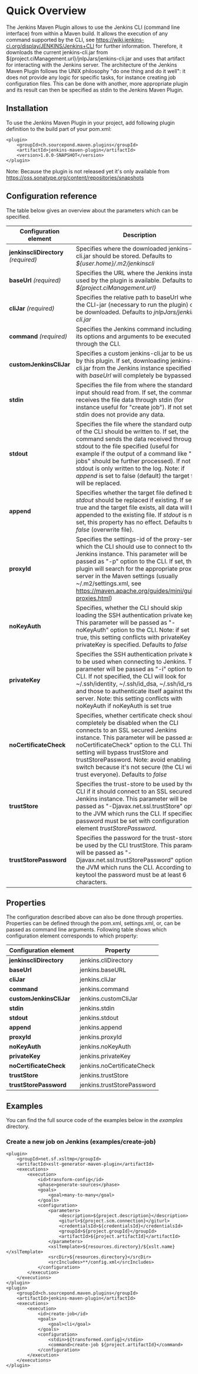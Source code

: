 # Quick Overview
The Jenkins Maven Plugin allows to use the Jenkins CLI (command line interface) from within a Maven build. It allows the execution of any command supported by the CLI, see https://wiki.jenkins-ci.org/display/JENKINS/Jenkins+CLI for further information. Therefore, it downloads the current jenkins-cli.jar from ${project.ciManagement.url}/jnlpJars/jenkins-cli.jar and uses that artifact for interacting with the Jenkins server. The architecture of the Jenkins Maven Plugin follows the UNIX philosophy "do one thing and do it well": it does not provide any logic for specific tasks, for instance creating job configuration files. This can be done with another, more appropriate plugin and its result can then be specified as stdin to the Jenkins Maven Plugin.

## Installation
To use the Jenkins Maven Plugin in your project, add following plugin definition to the build part of your pom.xml:
```
<plugin>
	<groupId>ch.sourcepond.maven.plugins</groupId>
	<artifactId>jenkins-maven-plugin</artifactId>
	<version>1.0.0-SNAPSHOT</version>
</plugin>
```
Note: Because the plugin is not released yet it's only available from https://oss.sonatype.org/content/repositories/snapshots

## Configuration reference
The table below gives an overview about the parameters which can be specified. 

| Configuration element | Description |
| ---------------------- | ----------- |
| **jenkinscliDirectory** *(required)* | Specifies where the downloaded jenkins-cli.jar should be stored. Defaults to *${user.home}/.m2/jenkinscli* |
| **baseUrl** *(required)* | Specifies the URL where the Jenkins instance used by the plugin is available. Defaults to *${project.ciManagement.url}* |
| **cliJar** *(required)* | Specifies the relative path to baseUrl where the CLI-jar (necessary to run the plugin) can be downloaded. Defaults to *jnlpJars/jenkins-cli.jar* |
| **command** *(required)* | Specifies the Jenkins command including all its options and arguments to be executed through the CLI. |
| **customJenkinsCliJar** | Specifies a custom jenkins-cli.jar to be used by this plugin. If set, downloading jenkins-cli.jar from the Jenkins instance specified with *baseUrl* will completely be bypassed. |
| **stdin** | Specifies the file from where the standard input should read from. If set, the command receives the file data through stdin (for instance useful for "create job"). If not set, stdin does not provide any data. |
| **stdout** | Specifies the file where the standard output of the CLI should be written to. If set, the command sends the data received through stdout to the file specified (useful for example if the output of a command like "list-jobs" should be further processed). If not set, stdout is only written to the log. Note: if *append* is set to false (default) the target file will be replaced. |
| **append** | Specifies whether the target file defined by *stdout* should be replaced if existing. If set to true and the target file exists, all data will be appended to the existing file. If *stdout* is not set, this property has no effect. Defaults to *false* (overwrite file). |
| **proxyId** | Specifies the settings-id of the proxy-server which the CLI should use to connect to the Jenkins instance. This parameter will be passed as "-p" option to the CLI. If set, the plugin will search for the appropriate proxy-server in the Maven settings (usually ~/.m2/settings.xml, see https://maven.apache.org/guides/mini/guide-proxies.html) |
| **noKeyAuth** | Specifies, whether the CLI should skip loading the SSH authentication private key. This parameter will be passed as "-noKeyAuth" option to the CLI. Note: if set true, this setting conflicts with privateKey if privateKey is specified. Defaults to *false* |
| **privateKey** | Specifies the SSH authentication private key to be used when connecting to Jenkins. This parameter will be passed as "-i" option to the CLI. If not specified, the CLI will look for ~/.ssh/identity, ~/.ssh/id_dsa, ~/.ssh/id_rsa and those to authenticate itself against the server. Note: this setting conflicts with noKeyAuth if noKeyAuth is set true |
| **noCertificateCheck** | Specifies, whether certificate check should completely be disabled when the CLI connects to an SSL secured Jenkins instance. This parameter will be passed as "-noCertificateCheck" option to the CLI. This setting will bypass trustStore and trustStorePassword. Note: avoid enabling this switch because it's not secure (the CLI will trust everyone). Defaults to *false* |
| **trustStore** | Specifies the trust-store to be used by the CLI if it should connect to an SSL secured Jenkins instance. This parameter will be passed as "-Djavax.net.ssl.trustStore" option to the JVM which runs the CLI. If specified, a password must be set with configuration element *trustStorePassword*. |
| **trustStorePassword** | Specifies the password for the trust-store to be used by the CLI trustStore. This parameter will be passed as "-Djavax.net.ssl.trustStorePassword" option to the JVM which runs the CLI. According to keytool the password must be at least 6 characters. |

## Properties
The configuration described above can also be done through properties. Properties can be defined through the pom.xml, settings.xml, or, can be passed as command line arguments. Following table shows which configuration element corresponds to which property:

| Configuration element | Property |
| ---------------------- | ----------- |
| **jenkinscliDirectory** | jenkins.cliDirectory |
| **baseUrl** | jenkins.baseURL |
| **cliJar** | jenkins.cliJar |
| **command** | jenkins.command |
| **customJenkinsCliJar** | jenkins.customCliJar |
| **stdin** | jenkins.stdin |
| **stdout** | jenkins.stdout |
| **append** | jenkins.append |
| **proxyId** | jenkins.proxyId |
| **noKeyAuth** | jenkins.noKeyAuth |
| **privateKey** | jenkins.privateKey |
| **noCertificateCheck** | jenkins.noCertificateCheck |
| **trustStore** | jenkins.trustStore |
| **trustStorePassword** | jenkins.trustStorePassword |

## Examples
You can find the full source code of the examples below in the *examples* directory.

### Create a new job on Jenkins (examples/create-job)
```
<plugin>
	<groupId>net.sf.xsltmp</groupId>
	<artifactId>xslt-generator-maven-plugin</artifactId>
	<executions>
		<execution>
			<id>transform-config</id>
			<phase>generate-sources</phase>
			<goals>
				<goal>many-to-many</goal>
			</goals>
			<configuration>
				<parameters>
					<description>${project.description}</description>
					<giturl>${project.scm.connection}</giturl>
					<credentialsId>${credentialsId}</credentialsId>
					<groupId>${project.groupId}</groupId>
					<artifactId>${project.artifactId}</artifactId>
				</parameters>
				<xslTemplate>${resources.directory}/${xslt.name}</xslTemplate>
				<srcDir>${resources.directory}</srcDir>
				<srcIncludes>**/config.xml</srcIncludes>
			</configuration>
		</execution>
	</executions>
</plugin>
<plugin>
	<groupId>ch.sourcepond.maven.plugins</groupId>
	<artifactId>jenkins-maven-plugin</artifactId>
	<executions>
		<execution>
			<id>create-job</id>
			<goals>
				<goal>cli</goal>
			</goals>
			<configuration>
				<stdin>${transformed.config}</stdin>
				<command>create-job ${project.artifactId}</command>
			</configuration>
		</execution>
	</executions>
</plugin>
```